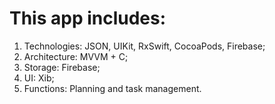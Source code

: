 # This app includes:
1. Technologies: JSON, UIKit, RxSwift, CocoaPods, Firebase;
2. Architecture: MVVM + C;
3. Storage: Firebase;
4. UI: Xib;
5. Functions: Planning and task management.

